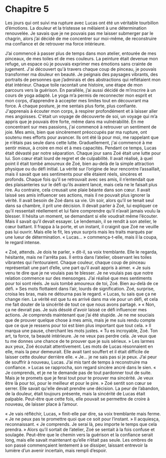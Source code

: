 # Chapitre 5
Les jours qui ont suivi ma rupture avec Lucas ont été un véritable tourbillon d’émotions. La douleur et la tristesse se mêlaient à une détermination renouvelée. Je savais que je ne pouvais pas me laisser submerger par le chagrin, alors j’ai décidé de me concentrer sur moi-même, de reconstruire ma confiance et de retrouver ma force intérieure.

 J’ai commencé à passer plus de temps dans mon atelier, entourée de mes pinceaux, de mes toiles et de mes couleurs. La peinture était devenue mon refuge, un espace où je pouvais exprimer mes émotions sans crainte de jugement. J'ai découvert qu'à travers chaque coup de pinceau, je pouvais transformer ma douleur en beauté. Je peignais des paysages vibrants, des portraits de personnes que j’admirais et des abstractions qui reflétaient mon état intérieur. Chaque toile racontait une histoire, une étape de mon parcours vers la guérison.
En parallèle, j’ai aussi décidé de m’inscrire à un cours de yoga adapté. Le yoga m’a permis de reconnecter mon esprit et mon corps, d’apprendre à accepter mes limites tout en découvrant ma force. À chaque posture, je me sentais plus forte, plus confiante. J'apprenais à écouter mon corps, à respirer profondément et à laisser aller mes angoisses. C'était un voyage de découverte de soi, un voyage qui m’a appris que je pouvais être forte, même dans ma vulnérabilité.
En me concentrant sur mes passions, j'ai commencé à retrouver un sentiment de joie. Mes amis, bien que sincèrement préoccupés par ma rupture, ont soutenu mes efforts pour avancer. Ils ont été là pour moi, me rappelant que je n’étais pas seule dans cette lutte. Graduellement, j'ai commencé à me sentir mieux, à croire en moi et à mes capacités.
Pendant ce temps, Lucas était dévasté par notre séparation. Chaque jour sans Zoé était une lutte pour lui. Son cœur était lourd de regret et de culpabilité. Il avait réalisé, à quel point il était tombé amoureux de Zoé, bien au-delà de la simple attraction physique ou du défi initial. La vérité sur l’origine de leur rencontre l’assaillait, mais il savait que ses sentiments pour elle étaient réels, sincères et profonds.
Chaque fois qu'il se retrouvait avec ses amis, il n’entendait que des plaisanteries sur le défi qu’ils avaient lancé, mais cela ne le faisait plus rire. Au contraire, cela creusait une plaie béante dans son cœur. Il avait laissé ses amis influencer ses actions, mais il ne pouvait plus ignorer la vérité. Il avait besoin de Zoé dans sa vie.
Un soir, alors qu’il se tenait seul dans sa chambre, il prit une décision. Il devait parler à Zoé, lui expliquer ce qu’il ressentait réellement et lui faire comprendre qu’il n’avait jamais voulu la blesser. Il hésita un moment, se demandant si elle voudrait même l’écouter. Mais il savait qu’il devait essayer.
Le lendemain, il se rendit à son atelier, le cœur battant. Il frappa à la porte, et un instant, il craignit que Zoé ne veuille pas lui ouvrir. Mais elle le fit, les yeux surpris mais les traits marqués par une lueur de détermination.
« Lucas... » commença-t-elle, mais il la coupa, le regard intense.

 « Zoé, attends. Je dois te parler, » dit-il, sa voix tremblante.
Elle le regarda, hésitante, mais ne l'arrêta pas. Il entra dans l’atelier, observant les toiles vibrantes qui l’entouraient. Chaque couleur, chaque coup de pinceau représentait une part d’elle, une part qu’il avait appris à aimer.
« Je suis venu te dire que je ne voulais pas te blesser. Je ne voulais pas que notre relation commence sur des mensonges. J’ai réalisé que mes sentiments pour toi sont réels. Je suis tombé amoureux de toi, Zoé. Bien au-delà de ce défi. »
Ses mots flottaient dans l’air, lourds de signification. Zoé, surprise, croisa les bras, mais ne détourna pas le regard.
« Lucas, tu sais que ça ne change rien. La vérité est que tu es arrivé dans ma vie pour un défi, et cela me fait douter de la sincérité de tout ce que nous avons partagé. »
« Non, ça ne devrait pas. Je suis désolé d'avoir laissé ce défi influencer mes actions. Je comprends maintenant que j’ai été stupide. Je ne me souciais que de prouver quelque chose à mes amis, mais je me suis rendu compte que ce que je ressens pour toi est bien plus important que tout cela. »
Il marqua une pause, cherchant les mots justes. « Tu es incroyable, Zoé. Ton art, ta force, ta beauté intérieure. Je ne veux pas perdre cela. Je veux que tu me donnes une chance de te prouver que je suis sérieux. »
Les larmes aux yeux, Zoé écoutait attentivement. Les mots de Lucas résonnaient en elle, mais la peur demeurait. Elle avait tant souffert et il était difficile de laisser cette douleur derrière elle.
« Je... je ne sais pas si je peux. J’ai peur de souffrir à nouveau, Lucas. J’ai mis tant de temps à reconstruire ma confiance. »
Lucas se rapprocha, son regard sincère ancré dans le sien. « Je comprends, et je ne te demande pas de tout pardonner tout de suite. Mais je te promets que je ferai tout pour te prouver ma sincérité. Je veux être là pour toi, pour le meilleur et pour le pire. »
Zoé sentit son cœur se serrer. Elle savait qu'elle devait prendre une décision. La peur de l’abandon, de la douleur, était toujours présente, mais la sincérité de Lucas était palpable. Peut-être que cette fois, elle pouvait se permettre de croire à nouveau, de laisser place à l’amour.

 « Je vais réfléchir, Lucas, » finit-elle par dire, sa voix tremblante mais ferme. « Je ne peux pas te promettre quoi que ce soit pour l’instant. »
Il acquiesça, reconnaissant. « Je comprends. Je serai là, peu importe le temps que cela prendra. »
Alors qu’il sortait de l’atelier, Zoé se sentait à la fois confuse et soulagée. Peut-être que le chemin vers la guérison et la confiance serait long, mais elle savait maintenant qu’elle n’était pas seule. Les ombres de son passé commençaient lentement à se dissiper, laissant entrevoir la lumière d’un avenir incertain, mais rempli d’espoir.
